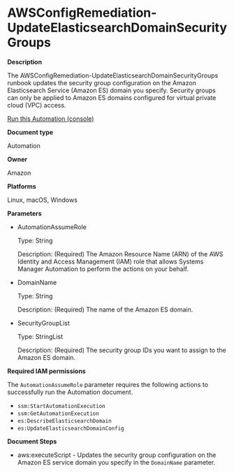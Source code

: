 # AWSConfigRemediation\-UpdateElasticsearchDomainSecurityGroups<a name="automation-aws-update-es-security-group"></a>

**Description**

The AWSConfigRemediation\-UpdateElasticsearchDomainSecurityGroups runbook updates the security group configuration on the Amazon Elasticsearch Service \(Amazon ES\) domain you specify\. Security groups can only be applied to Amazon ES domains configured for virtual private cloud \(VPC\) access\.

[Run this Automation \(console\)](https://console.aws.amazon.com/systems-manager/automation/execute/AWSConfigRemediation-UpdateElasticsearchDomainSecurityGroups)

**Document type**

Automation

**Owner**

Amazon

**Platforms**

Linux, macOS, Windows

**Parameters**
+ AutomationAssumeRole

  Type: String

  Description: \(Required\) The Amazon Resource Name \(ARN\) of the AWS Identity and Access Management \(IAM\) role that allows Systems Manager Automation to perform the actions on your behalf\.
+ DomainName

  Type: String

  Description: \(Required\) The name of the Amazon ES domain\.
+ SecurityGroupList

  Type: StringList

  Description: \(Required\) The security group IDs you want to assign to the Amazon ES domain\.

**Required IAM permissions**

The `AutomationAssumeRole` parameter requires the following actions to successfully run the Automation document\.
+ `ssm:StartAutomationExecution`
+ `ssm:GetAutomationExecution`
+ `es:DescribeElasticsearchDomain`
+ `es:UpdateElasticsearchDomainConfig`

**Document Steps**
+ aws:executeScript \- Updates the security group configuration on the Amazon ES service domain you specify in the `DomainName` parameter\.
